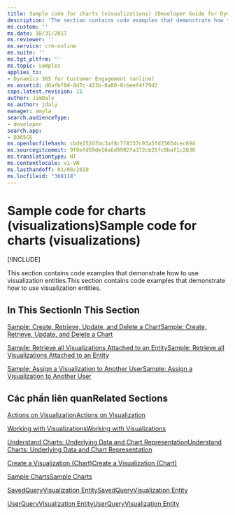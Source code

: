 ```yaml
---
title: Sample code for charts (visualizations) (Developer Guide for Dynamics 365 for Customer Engagement) | MicrosoftDocs
description: 'The section contains code examples that demonstrate how to use visualization entities. '
ms.custom: ''
ms.date: 10/31/2017
ms.reviewer: ''
ms.service: crm-online
ms.suite: ''
ms.tgt_pltfrm: ''
ms.topic: samples
applies_to:
- Dynamics 365 for Customer Engagement (online)
ms.assetid: d6afbf8d-8d7c-423b-8a80-8cbeef4f79d2
caps.latest.revision: 15
author: JimDaly
ms.author: jdaly
manager: amyla
search.audienceType:
- developer
search.app:
- D365CE
ms.openlocfilehash: cbde252dfbc3af8c7f8337c93a5fd25034cec694
ms.sourcegitcommit: 9f0efd59de16a6d9902fa372cb25fc0baf1c2838
ms.translationtype: HT
ms.contentlocale: vi-VN
ms.lasthandoff: 01/08/2019
ms.locfileid: "388118"
---
```

# <a name="sample-code-for-charts-visualizations"></a><span data-ttu-id="9c869-103">Sample code for charts (visualizations)</span><span class="sxs-lookup"><span data-stu-id="9c869-103">Sample code for charts (visualizations)</span></span>

[!INCLUDE[](../../includes/cc_applies_to_update_9_0_0.md)]

<span data-ttu-id="9c869-104">This section contains code examples that demonstrate how to use visualization entities.</span><span class="sxs-lookup"><span data-stu-id="9c869-104">This section contains code examples that demonstrate how to use visualization entities.</span></span>  
  
## <a name="in-this-section"></a><span data-ttu-id="9c869-105">In This Section</span><span class="sxs-lookup"><span data-stu-id="9c869-105">In This Section</span></span>  
 [<span data-ttu-id="9c869-106">Sample: Create, Retrieve, Update, and Delete a Chart</span><span class="sxs-lookup"><span data-stu-id="9c869-106">Sample: Create, Retrieve, Update, and Delete a Chart</span></span>](sample-create-retrieve-update-delete-chart.md)  
  
 [<span data-ttu-id="9c869-107">Sample: Retrieve all Visualizations Attached to an Entity</span><span class="sxs-lookup"><span data-stu-id="9c869-107">Sample: Retrieve all Visualizations Attached to an Entity</span></span>](sample-retrieve-all-charts-attached-entity.md)  
  
 [<span data-ttu-id="9c869-108">Sample: Assign a Visualization to Another User</span><span class="sxs-lookup"><span data-stu-id="9c869-108">Sample: Assign a Visualization to Another User</span></span>](sample-assign-chart-another-user.md)  
  
## <a name="related-sections"></a><span data-ttu-id="9c869-109">Các phần liên quan</span><span class="sxs-lookup"><span data-stu-id="9c869-109">Related Sections</span></span>  
 [<span data-ttu-id="9c869-110">Actions on Visualization</span><span class="sxs-lookup"><span data-stu-id="9c869-110">Actions on Visualization</span></span>](actions-visualizations-charts.md)  
  
 [<span data-ttu-id="9c869-111">Working with Visualizations</span><span class="sxs-lookup"><span data-stu-id="9c869-111">Working with Visualizations</span></span>](view-data-with-visualizations-charts.md)  
  
 [<span data-ttu-id="9c869-112">Understand Charts: Underlying Data and Chart Representation</span><span class="sxs-lookup"><span data-stu-id="9c869-112">Understand Charts: Underlying Data and Chart Representation</span></span>](understand-charts-underlying-data-chart-representation.md)  
  
 [<span data-ttu-id="9c869-113">Create a Visualization (Chart)</span><span class="sxs-lookup"><span data-stu-id="9c869-113">Create a Visualization (Chart)</span></span>](create-visualization-chart.md)  
  
 [<span data-ttu-id="9c869-114">Sample Charts</span><span class="sxs-lookup"><span data-stu-id="9c869-114">Sample Charts</span></span>](sample-charts.md)  
  
 [<span data-ttu-id="9c869-115">SavedQueryVisualization Entity</span><span class="sxs-lookup"><span data-stu-id="9c869-115">SavedQueryVisualization Entity</span></span>](../entities/savedqueryvisualization.md)  
  
 [<span data-ttu-id="9c869-116">UserQueryVisualization Entity</span><span class="sxs-lookup"><span data-stu-id="9c869-116">UserQueryVisualization Entity</span></span>](../entities/userqueryvisualization.md)
